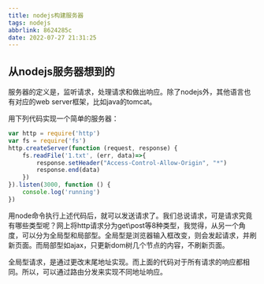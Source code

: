 ```yaml
---
title: nodejs构建服务器
tags: nodejs
abbrlink: 8624285c
date: 2022-07-27 21:31:25
---
```


## 从nodejs服务器想到的

服务器的定义是，监听请求，处理请求和做出响应。除了nodejs外，其他语言也有对应的web server框架，比如java的tomcat。

用下列代码实现一个简单的服务器：
<!--more-->

```javascript
var http = require('http')
var fs = require('fs')
http.createServer(function (request, response) {
    fs.readFile('1.txt', (err, data)=>{
        response.setHeader("Access-Control-Allow-Origin", "*")
        response.end(data)
    })
}).listen(3000, function () {
    console.log('running')
})
```

用node命令执行上述代码后，就可以发送请求了。我们总说请求，可是请求究竟有哪些类型呢？网上将http请求分为get\post等8种类型，我觉得，从另一个角度，可以分为全局型和局部型。全局型是浏览器输入框改变，则会发起请求，并刷新页面。而局部型如ajax，只更新dom树几个节点的内容，不刷新页面。

全局型请求，是通过更改末尾地址实现。而上面的代码对于所有请求的响应都相同。所以，可以通过路由分发来实现不同地址响应。